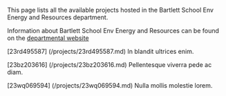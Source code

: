 This page lists all the available projects hosted in the Bartlett School Env Energy and Resources department.

Information about Bartlett School Env Energy and Resources can be found on the [departmental website](www.example.com/dept1)

[23rd495587] (/projects/23rd495587.md) In blandit ultrices enim.

[23bz203616] (/projects/23bz203616.md) Pellentesque viverra pede ac diam.

[23wq069594] (/projects/23wq069594.md) Nulla mollis molestie lorem.
